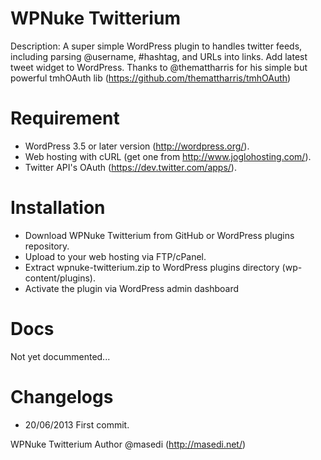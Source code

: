 WPNuke Twitterium
=================

Description: A super simple WordPress plugin to handles twitter feeds, including parsing @username, #hashtag, and URLs into links. Add latest tweet widget to WordPress. Thanks to @themattharris for his simple but powerful tmhOAuth lib (https://github.com/themattharris/tmhOAuth)

Requirement
=================
- WordPress 3.5 or later version (http://wordpress.org/).
- Web hosting with cURL (get one from http://www.joglohosting.com/).
- Twitter API's OAuth (https://dev.twitter.com/apps/).

Installation
=================
- Download WPNuke Twitterium from GitHub or WordPress plugins repository.
- Upload to your web hosting via FTP/cPanel.
- Extract wpnuke-twitterium.zip to WordPress plugins directory (wp-content/plugins).
- Activate the plugin via WordPress admin dashboard

Docs
=================
Not yet docummented...

Changelogs
=================
- 20/06/2013  First commit.

WPNuke Twitterium
Author  @masedi (http://masedi.net/)
